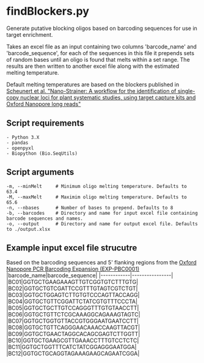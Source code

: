 # findBlockers.py
Generate putative blocking oligos based on barcoding sequences for use in target enrichment.

Takes an excel file as an input containing two columns 'barcode_name' and 'barcode_sequence', for each of the sequences in this file it prepends sets of random bases until an oligo is found that melts within a set range. The results are then written to another excel file along with the estimated melting temperature.

Default melting temperatures are based on the blockers published in [Scheunert et al. "Nano-Strainer: A workflow for the identification of single-copy nuclear loci for plant systematic studies, using target capture kits and Oxford Nanopore long reads" ](https://doi.org/10.1002/ece3.10190)

## Script requirements
```
- Python 3.X
- pandas
- openpyxl
- Biopython (Bio.SeqUtils)
```

## Script arguments
```
-m, --minMelt     # Minimum oligo melting temperature. Defaults to 63.4
-M, --maxMelt     # Maximim oligo melting temperature. Defaults to 65.6
-n, --nbases      # Number of bases to prepend. Defaults to 8
-b, --barcodes    # Directory and name for input excel file containing barcode sequences and names.
-o, --output      # Directory and name for output excel file. Defaults to ./output.xlsx
```

## Example input excel file strucutre
Based on the barcoding sequences and 5' flanking regions from the [Oxford Nanopore PCR Barcoding Expansion (EXP-PBC0001)](https://store.nanoporetech.com/pcr-barcoding-expansion-1-12.html)
|barcode_name|barcode_sequence|
|------------|----------------|
|BC01|GGTGCTGAAGAAAGTTGTCGGTGTCTTTGTG|
|BC02|GGTGCTGTCGATTCCGTTTGTAGTCGTCTGT|
|BC03|GGTGCTGGAGTCTTGTGTCCCAGTTACCAGG|
|BC04|GGTGCTGTTCGGATTCTATCGTGTTTCCCTA|
|BC05|GGTGCTGCTTGTCCAGGGTTTGTGTAACCTT|
|BC06|GGTGCTGTTCTCGCAAAGGCAGAAAGTAGTC|
|BC07|GGTGCTGGTGTTACCGTGGGAATGAATCCTT|
|BC08|GGTGCTGTTCAGGGAACAAACCAAGTTACGT|
|BC09|GGTGCTGAACTAGGCACAGCGAGTCTTGGTT|
|BC10|GGTGCTGAAGCGTTGAAACCTTTGTCCTCTC|
|BC11|GGTGCTGGTTTCATCTATCGGAGGGAATGGA|
|BC12|GGTGCTGCAGGTAGAAAGAAGCAGAATCGGA|
